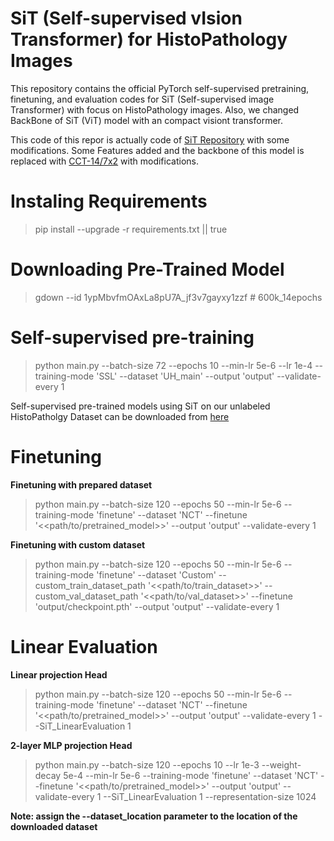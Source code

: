 # SiT (Self-supervised vIsion Transformer) for HistoPathology Images

This repository contains the official PyTorch self-supervised pretraining, finetuning, and evaluation codes for SiT (Self-supervised image Transformer) with focus on HistoPathology images. Also, we changed BackBone of SiT (ViT) model with an compact visiont transformer.

This code of this repor is actually code of [SiT Repository](https://github.com/Sara-Ahmed/SiT) with some modifications. Some Features added and the backbone of this model is replaced with [CCT-14/7x2](https://github.com/SHI-Labs/Compact-Transformers) with modifications.

# Instaling Requirements
> pip install --upgrade -r requirements.txt || true

# Downloading Pre-Trained Model
> gdown --id 1ypMbvfmOAxLa8pU7A_jf3v7gayxy1zzf             # 600k_14epochs

# Self-supervised pre-training
> python main.py --batch-size 72 --epochs 10 --min-lr 5e-6 --lr 1e-4 --training-mode 'SSL' --dataset 'UH_main' --output 'output' --validate-every 1 


Self-supervised pre-trained models using SiT on our unlabeled HistoPatholgy Dataset can be downloaded from [here]()

# Finetuning
**Finetuning with prepared dataset**
> python main.py  --batch-size 120 --epochs 50 --min-lr 5e-6 --training-mode 'finetune' --dataset 'NCT' --finetune '<<path/to/pretrained_model>>' --output 'output' --validate-every 1 

**Finetuning with custom dataset**
> python main.py  --batch-size 120 --epochs 50 --min-lr 5e-6 --training-mode 'finetune' --dataset 'Custom' --custom_train_dataset_path '<<path/to/train_dataset>>' --custom_val_dataset_path '<<path/to/val_dataset>>' --finetune 'output/checkpoint.pth' --output 'output' --validate-every 1 

# Linear Evaluation

**Linear projection Head**
> python main.py  --batch-size 120 --epochs 50 --min-lr 5e-6 --training-mode 'finetune' --dataset 'NCT' --finetune '<<path/to/pretrained_model>>' --output 'output' --validate-every 1  --SiT_LinearEvaluation 1 

**2-layer MLP projection Head**
> python main.py  --batch-size 120 --epochs 10 --lr 1e-3 --weight-decay 5e-4 --min-lr 5e-6 --training-mode 'finetune' --dataset 'NCT' --finetune '<<path/to/pretrained_model>>' --output 'output' --validate-every 1 --SiT_LinearEvaluation 1 --representation-size 1024

**Note: assign the --dataset_location parameter to the location of the downloaded dataset**



